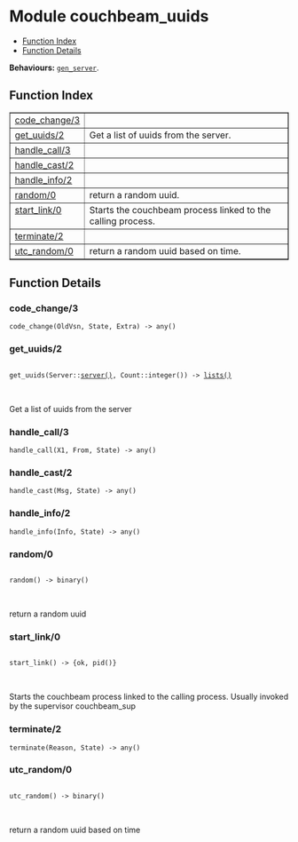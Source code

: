 

# Module couchbeam_uuids #
* [Function Index](#index)
* [Function Details](#functions)

__Behaviours:__ [`gen_server`](gen_server.md).
<a name="index"></a>

## Function Index ##


<table width="100%" border="1" cellspacing="0" cellpadding="2" summary="function index"><tr><td valign="top"><a href="#code_change-3">code_change/3</a></td><td></td></tr><tr><td valign="top"><a href="#get_uuids-2">get_uuids/2</a></td><td>Get a list of uuids from the server.</td></tr><tr><td valign="top"><a href="#handle_call-3">handle_call/3</a></td><td></td></tr><tr><td valign="top"><a href="#handle_cast-2">handle_cast/2</a></td><td></td></tr><tr><td valign="top"><a href="#handle_info-2">handle_info/2</a></td><td></td></tr><tr><td valign="top"><a href="#random-0">random/0</a></td><td>return a random uuid.</td></tr><tr><td valign="top"><a href="#start_link-0">start_link/0</a></td><td>Starts the couchbeam process linked to the calling process.</td></tr><tr><td valign="top"><a href="#terminate-2">terminate/2</a></td><td></td></tr><tr><td valign="top"><a href="#utc_random-0">utc_random/0</a></td><td>return a random uuid based on time.</td></tr></table>


<a name="functions"></a>

## Function Details ##

<a name="code_change-3"></a>

### code_change/3 ###

`code_change(OldVsn, State, Extra) -> any()`


<a name="get_uuids-2"></a>

### get_uuids/2 ###


<pre><code>
get_uuids(Server::<a href="#type-server">server()</a>, Count::integer()) -&gt; <a href="#type-lists">lists()</a>
</code></pre>
<br />

Get a list of uuids from the server
<a name="handle_call-3"></a>

### handle_call/3 ###

`handle_call(X1, From, State) -> any()`


<a name="handle_cast-2"></a>

### handle_cast/2 ###

`handle_cast(Msg, State) -> any()`


<a name="handle_info-2"></a>

### handle_info/2 ###

`handle_info(Info, State) -> any()`


<a name="random-0"></a>

### random/0 ###


<pre><code>
random() -&gt; binary()
</code></pre>
<br />

return a random uuid
<a name="start_link-0"></a>

### start_link/0 ###


<pre><code>
start_link() -&gt; {ok, pid()}
</code></pre>
<br />

Starts the couchbeam process linked to the calling process. Usually
invoked by the supervisor couchbeam_sup
<a name="terminate-2"></a>

### terminate/2 ###

`terminate(Reason, State) -> any()`


<a name="utc_random-0"></a>

### utc_random/0 ###


<pre><code>
utc_random() -&gt; binary()
</code></pre>
<br />

return a random uuid based on time

